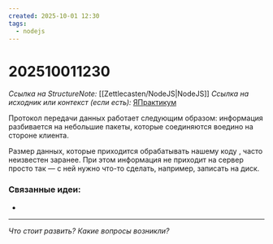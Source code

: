 ```yaml
---
created: 2025-10-01 12:30
tags:
  - nodejs
---
```

# 202510011230
*Ссылка на StructureNote:* [[Zettlecasten/NodeJS|NodeJS]]
*Ссылка на исходник или контекст (если есть):* [ЯПрактикум](https://practicum.yandex.ru/learn/backend-nodejs/courses/16b47298-e20d-4fde-9619-1ab305039a00/sprints/564238/topics/57910525-b12b-4241-8764-6b23c37a80fc/lessons/da29e3c0-c680-4c56-94af-78e4a9ad0013/)

Протокол передачи данных работает следующим образом: информация разбивается на небольшие пакеты, которые соединяются воедино на стороне клиента.

Размер данных, которые приходится обрабатывать нашему коду , часто неизвестен заранее. При этом информация не приходит на сервер просто так — с ней нужно что-то сделать, например, записать на диск.

### Связанные идеи:
* 
---

*Что стоит развить? Какие вопросы возникли?*
